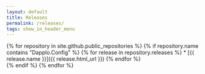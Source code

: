 ```yaml
---
layout: default
title: Releases
permalink: /releases/
tags: show_in_header_menu
---
```


{% for repository in site.github.public_repositories %}
		{% if repository.name contains "Dapplo.Config" %}
			{% for release in repository.releases %}
			  * [{{ release.name }}]({{ release.html_url }})
			{% endfor %}		
		{% endif %}
{% endfor %}

